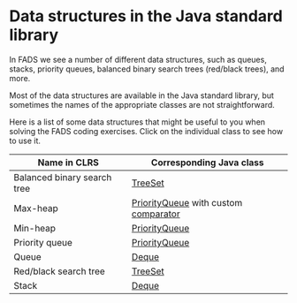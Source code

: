 Data structures in the Java standard library
============================================

In FADS we see a number of different data structures, such as queues, stacks,
priority queues, balanced binary search trees (red/black trees), and more.

Most of the data structures are available in the Java standard library,
but sometimes the names of the appropriate classes are not straightforward.

Here is a list of some data structures that might be useful to you
when solving the FADS coding exercises. Click on the individual class
to see how to use it.

| Name in CLRS | Corresponding Java class |
| --- | --- |
| Balanced binary search tree | [TreeSet](TreeSet.md) |
| Max-heap | [PriorityQueue](PriorityQueue.md) with custom [comparator](maxheap.md) |
| Min-heap | [PriorityQueue](PriorityQueue.md) |
| Priority queue | [PriorityQueue](PriorityQueue.md) |
| Queue | [Deque](Deque.md) |
| Red/black search tree | [TreeSet](TreeSet.md) |
| Stack | [Deque](Deque.md) |
